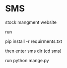 # SMS
stock mangment website

run 

pip install -r requirments.txt 

then enter sms dir (cd sms)

run python mange.py 
